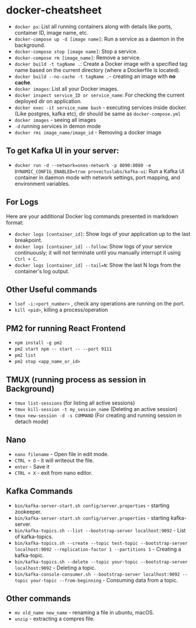 # docker-cheatsheet
- `docker ps`: List all running containers along with details like ports, container ID, image name, etc.
- `docker-compose up -d [image name]`: Run a service as a daemon in the background.
- `docker-compose stop [image name]`: Stop a service.
- `docker-compose rm [image_name]`: Remove a service.
- `docker build -t tagName .`: Create a Docker image with a specified tag name based on the current directory (where a Dockerfile is located).
- `docker build --no-cache -t tagName .`- creating an image with **no cache**.
- `docker images`: List all your Docker images.
- `docker inspect service_ID or service_name`: For checking the current deployed dir on application.
- `docker exec -it service_name bash` - executing services inside docker.(Like postgres, kafka etc), dir should be same as `docker-compose.yml`
- `docker images` - seeing all images
- `-d` running services in demon mode
- `docker rmi image_name/image_id` - Removing a docker image

## To get Kafka UI in your server:
- `docker run -d --network=ones-network -p 8090:8080 -e DYNAMIC_CONFIG_ENABLED=true provectuslabs/kafka-ui`: Run a Kafka UI container in daemon mode with network settings, port mapping, and environment variables.

## For Logs
Here are your additional Docker log commands presented in markdown format:
- `docker logs [container_id]`: Show logs of your application up to the last breakpoint.
- `docker logs [container_id] --follow`: Show logs of your service continuously; it will not terminate until you manually interrupt it using `Ctrl + C`.
- `docker logs [container_id] --tail=N`: Show the last N logs from the container's log output.

## Other Useful commands
- `lsof -i:<port_number>` , check any operations are running on the port.
- `kill <pid>`, killing a process/operation

## PM2 for running React Frontend 
- `npm install -g pm2`
- `pm2 start npm -- start -- --port 9111`
- `pm2 list`
- `pm2 stop <app_name_or_id>`

## TMUX (running process as session in Background)
- `tmux list-sessions` (for listing all active sessions)
- `tmux kill-session -t my_session_name` (Deleting an active session)
- `tmux new-session -d -s COMMAND` (For creating and running session in detach mode)

## Nano
- `nano filename` - Open file in edit mode.
- `CTRL + O` - it will writeout the file.
- `enter` - Save it
- `CTRL + X` - exit from nano editor.

## Kafka Commands
- `bin/kafka-server-start.sh config/server.properties` - starting zookeeper.
- `bin/kafka-server-start.sh config/server.properties` - starting kafka-server.
- `bin/kafka-topics.sh --list --bootstrap-server localhost:9092` - List of kafka-topics.
- `bin/kafka-topics.sh --create --topic test-topic --bootstrap-server localhost:9092 --replication-factor 1 --partitions 1` - Creating a kafka-topic.
- `bin/kafka-topics.sh --delete --topic your-topic --bootstrap-server localhost:9092` - Deleting a topic.
- `bin/kafka-console-consumer.sh --bootstrap-server localhost:9092 --topic your-topic --from-beginning` - Consuming data from a topic.

## Other commands
- `mv old_name new_name` - renaming a file in ubuntu, macOS.
- `unzip` - extracting a compres file.
